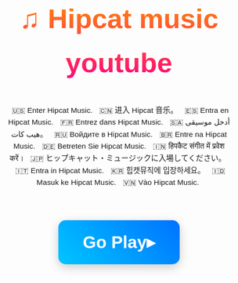 <!DOCTYPE html>
<html lang="ko">
<head>
<meta charset="UTF-8">
<title>♫ Hipcat music youtube</title>
<style>
body {
    font-family: sans-serif;
    line-height: 1.6;
    padding: 20px;
    text-align: center;
    display: flex;
    flex-direction: column;
    justify-content: center;
    align-items: center;
    min-height: 100vh;
    margin: 0;
}
.logo {
    font-size: 4em;
    font-weight: bold;
    margin-bottom: 40px;
    background: -webkit-linear-gradient(#ff8c00, #ff0080);
    -webkit-background-clip: text;
    -webkit-text-fill-color: transparent;
}
.lang-section {
    margin-bottom: 30px;
    padding: 0 20px;
}
.lang-section p {
    font-size: 1.1em;
    margin: 0 5px;
    display: inline; /* 줄 바꿈 없이 옆으로 표시 */
}
#cats-go-button {
    font-size: 2.5em; /* 버튼 크기 증가 */
    padding: 25px 50px; /* 버튼 내부 여백 증가 */
    cursor: pointer;
    margin-top: 20px;
    font-weight: bold;
    border: none;
    color: white;
    background: linear-gradient(45deg, #00c6ff, #0072ff); /* 새로운 색상 */
    border-radius: 15px;
    box-shadow: 0 6px 20px rgba(0, 0, 0, 0.2);
    transition: transform 0.2s ease-in-out;
}
#cats-go-button:hover {
    transform: scale(1.05);
}
</style>
<script>
function openFullscreenPopup() {
    // 사용자의 전체 화면 크기를 가져와 팝업창을 엽니다.
    const fullscreenWidth = window.screen.width;
    const fullscreenHeight = window.screen.height;
    window.open(
        'https://www.youtube.com/@Hipcatmusic-Video',
        'HIPCAT_MUSIC_FULLSCREEN',
        `width=${fullscreenWidth},height=${fullscreenHeight},scrollbars=yes,resizable=yes`
    );
}
</script>
</head>
<body>

<h1 class="logo">♫ Hipcat music youtube</h1>

<div class="lang-section">
    <p>🇺🇸 Enter Hipcat Music.</p>
    <p>🇨🇳 进入 Hipcat 音乐。</p>
    <p>🇪🇸 Entra en Hipcat Music.</p>
    <p>🇫🇷 Entrez dans Hipcat Music.</p>
    <p>🇸🇦 أدخل موسيقى هيب كات。</p>
    <p>🇷🇺 Войдите в Hipcat Music.</p>
    <p>🇧🇷 Entre na Hipcat Music.</p>
    <p>🇩🇪 Betreten Sie Hipcat Music.</p>
    <p>🇮🇳 हिपकैट संगीत में प्रवेश करें।</p>
    <p>🇯🇵 ヒップキャット・ミュージックに入場してください。</p>
    <p>🇮🇹 Entra in Hipcat Music.</p>
    <p>🇰🇷 힙캣뮤직에 입장하세요。</p>
    <p>🇮🇩 Masuk ke Hipcat Music.</p>
    <p>🇻🇳 Vào Hipcat Music.</p>
</div>

<button id="cats-go-button" onclick="openFullscreenPopup()">Go Play▸</button>

</body>
</html>
